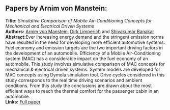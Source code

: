 <h2>Papers by Arnim von Manstein:</h2>
<p>
<b>Title:</b> <i> Simulative Comparison of Mobile Air-Conditioning Concepts for Mechanical and Electrical Driven Systems </i> <br />
<b>Authors:</b> <a href="../authors/author_289.html">Arnim von Manstein</a>, <a href="../authors/author_159.html">Dirk Limperich</a> and <a href="../authors/author_12.html">Shivakumar Banakar</a><br />
<b>Abstract:</b>Ever increasing energy demand and the stringent emission norms have resulted in the need for developing more efficient automotive systems. Fuel economy and emission targets are the two important driving factors in the development of an automobile. Efficiency of a Mobile Air-Conditioning system (MAC) has a considerable impact on the fuel economy of an automobile. This study involves simulative comparison of MAC concepts for mechanical & electrical driven systems. System models are developed for MAC concepts using Dymola simulation tool. Drive cycles considered in this study corresponds to the real time driving scenarios and ambient conditions. From this study the conclusions are drawn about the most efficient ways to reach the thermal comfort for the passenger cabin in an automobile.<br />
<b>Links:</b> <a href="../submissions/ecp17132783_VonmansteinLimperichBanakar.pdf">Full paper</a></p>
